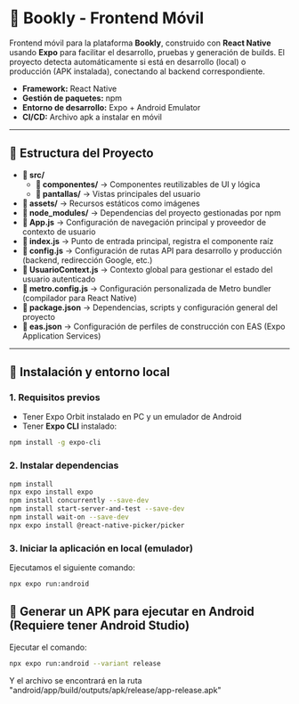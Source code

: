 # 📱 Bookly - Frontend Móvil

Frontend móvil para la plataforma **Bookly**, construido con **React Native** usando **Expo** para facilitar el desarrollo, pruebas y generación de builds. El proyecto detecta automáticamente si está en desarrollo (local) o producción (APK instalada), conectando al backend correspondiente.

- **Framework:** React Native  
- **Gestión de paquetes:** npm  
- **Entorno de desarrollo:** Expo + Android Emulator 
- **CI/CD:** Archivo apk a instalar en móvil 

---

## 📁 Estructura del Proyecto

- **📁 src/**
  - **📁 componentes/** → Componentes reutilizables de UI y lógica
  - **📁 pantallas/** → Vistas principales del usuario
- **📁 assets/** → Recursos estáticos como imágenes
- **📁 node_modules/** → Dependencias del proyecto gestionadas por npm
- **📄 App.js** → Configuración de navegación principal y proveedor de contexto de usuario
- **📄 index.js** → Punto de entrada principal, registra el componente raíz
- **📄 config.js** → Configuración de rutas API para desarrollo y producción (backend, redirección Google, etc.)
- **📄 UsuarioContext.js** → Contexto global para gestionar el estado del usuario autenticado
- **📄 metro.config.js** → Configuración personalizada de Metro bundler (compilador para React Native)
- **📄 package.json** → Dependencias, scripts y configuración general del proyecto
- **📄 eas.json** → Configuración de perfiles de construcción con EAS (Expo Application Services)

---

## 🔧 Instalación y entorno local

### 1. Requisitos previos

- Tener Expo Orbit instalado en PC y un emulador de Android
- Tener **Expo CLI** instalado:
```bash
npm install -g expo-cli
```

### 2. Instalar dependencias

```bash
npm install
npx expo install expo
npm install concurrently --save-dev
npm install start-server-and-test --save-dev
npm install wait-on --save-dev
npx expo install @react-native-picker/picker
```
### 3. Iniciar la aplicación en local (emulador)

Ejecutamos el siguiente comando:
```bash
npx expo run:android
```

## 📱 Generar un APK para ejecutar en Android (Requiere tener Android Studio)

Ejecutar el comando:
```bash
npx expo run:android --variant release
```

Y el archivo se encontrará en la ruta "android/app/build/outputs/apk/release/app-release.apk"
